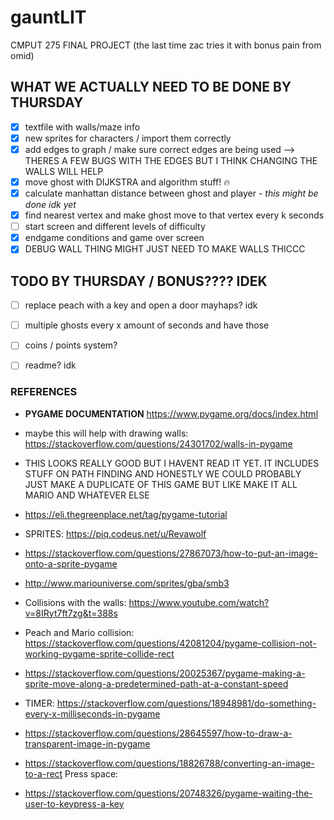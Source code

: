 # gauntLIT
CMPUT 275 FINAL PROJECT (the last time zac tries it with bonus pain from omid)

## WHAT WE ACTUALLY NEED TO BE DONE BY THURSDAY
- [x] textfile with walls/maze info
- [x] new sprites for characters / import them correctly
- [x] add edges to graph / make sure correct edges are being used --> THERES A FEW BUGS WITH THE EDGES BUT I THINK CHANGING THE WALLS WILL HELP
- [x] move ghost with DIJKSTRA and algorithm stuff! 🔥
- [x] calculate manhattan distance between ghost and player - *this might be done idk yet*
- [x] find nearest vertex and make ghost move to that vertex every k seconds
- [ ] start screen and different levels of difficulty
- [x] endgame conditions and game over screen
- [x] DEBUG WALL THING MIGHT JUST NEED TO MAKE WALLS THICCC

## TODO BY THURSDAY / BONUS???? IDEK
- [ ] replace peach with a key and open a door mayhaps? idk
- [ ] multiple ghosts every x amount of seconds and have those
- [ ] coins / points system?
- [ ] readme? idk


### REFERENCES

- **PYGAME DOCUMENTATION**
https://www.pygame.org/docs/index.html

- maybe this will help with drawing walls: https://stackoverflow.com/questions/24301702/walls-in-pygame

- THIS LOOKS REALLY GOOD BUT I HAVENT READ IT YET. IT INCLUDES STUFF ON PATH FINDING AND HONESTLY WE COULD PROBABLY JUST MAKE A DUPLICATE OF THIS GAME BUT LIKE MAKE IT ALL MARIO AND WHATEVER ELSE
- https://eli.thegreenplace.net/tag/pygame-tutorial

- SPRITES: https://piq.codeus.net/u/Revawolf
- https://stackoverflow.com/questions/27867073/how-to-put-an-image-onto-a-sprite-pygame
- http://www.mariouniverse.com/sprites/gba/smb3

- Collisions with the walls: https://www.youtube.com/watch?v=8IRyt7ft7zg&t=388s

- Peach and Mario collision: https://stackoverflow.com/questions/42081204/pygame-collision-not-working-pygame-sprite-collide-rect

- https://stackoverflow.com/questions/20025367/pygame-making-a-sprite-move-along-a-predetermined-path-at-a-constant-speed

- TIMER: https://stackoverflow.com/questions/18948981/do-something-every-x-milliseconds-in-pygame

- https://stackoverflow.com/questions/28645597/how-to-draw-a-transparent-image-in-pygame

- https://stackoverflow.com/questions/18826788/converting-an-image-to-a-rect
  Press space:
- https://stackoverflow.com/questions/20748326/pygame-waiting-the-user-to-keypress-a-key
